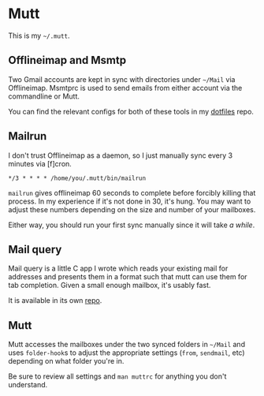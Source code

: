 # Mutt

This is my `~/.mutt`.

## Offlineimap and Msmtp

Two Gmail accounts are kept in sync with directories under `~/Mail` via 
Offlineimap. Msmtprc is used to send emails from either account via the 
commandline or Mutt.

You can find the relevant configs for both of these tools in my 
[dotfiles][] repo.

[dotfiles]: https://github.com/pbrisbin/dotfiles

## Mailrun

I don't trust Offlineimap as a daemon, so I just manually sync every 3 
minutes via [f]cron.

~~~
*/3 * * * * /home/you/.mutt/bin/mailrun
~~~

`mailrun` gives offlineimap 60 seconds to complete before forcibly 
killing that process. In my experience if it's not done in 30, it's 
hung. You may want to adjust these numbers depending on the size and 
number of your mailboxes.

Either way, you should run your first sync manually since it will take 
*a while*.

## Mail query

Mail query is a little C app I wrote which reads your existing mail for 
addresses and presents them in a format such that mutt can use them for 
tab completion. Given a small enough mailbox, it's usably fast.

It is available in its own [repo][].

[repo]: https://github.com/pbrisbin/mail-query

## Mutt

Mutt accesses the mailboxes under the two synced folders in `~/Mail` and 
uses `folder-hook`s to adjust the appropriate settings (`from`, 
`sendmail`, etc) depending on what folder you're in.

Be sure to review all settings and `man muttrc` for anything you don't 
understand.

